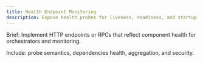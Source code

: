 ```yaml
---
title: Health Endpoint Monitoring
description: Expose health probes for liveness, readiness, and startup.
---
```


Brief: Implement HTTP endpoints or RPCs that reflect component health for orchestrators and monitoring.

Include: probe semantics, dependencies health, aggregation, and security.
